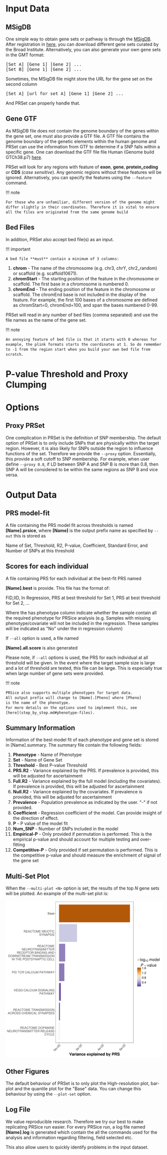 # Input Data
## MSigDB
One simple way to obtain gene sets or pathway is through the [MSigDB](http://software.broadinstitute.org/gsea/msigdb/).
After registration in [here](http://software.broadinstitute.org/gsea/login.jsp;jsessionid=EEFB5FCE8B9B285B2F789B46B388A647#msigdb), you can download different gene sets curated by the Broad Institute.
Alternatively, you can also generate your own gene sets in the GMT format:

<pre>
[Set A] [Gene 1] [Gene 2] ...
[Set B] [Gene 1] [Gene 2] ...
</pre>

Sometimes, the MSigDB file might store the URL for the gene set on the second column

<pre>
[Set A] [url for set A] [Gene 1] [Gene 2] ...
</pre>

And PRSet can properly handle that.


## Gene GTF
As MSigDB file does not contain the genome boundary of the genes within the gene set,
one must also provide a GTF file. A GTF file contains the genome boundary of the genetic
elements within the human genome and PRSet can use the information from GTF to determine if
a SNP falls within a specific gene.
One can download the GTF file file Human (Genome build GTCh38.p7) [here](ftp://ftp.ensembl.org/pub/release-86/gtf/homo_sapiens).

PRSet will look for any regions with feature  of **exon**, **gene**, **protein_coding** or **CDS** (*case sensitive*).
Any genomic regions without these features will be ignored.
Alternatively, you can specify the features using the `--feature` command.

!!! note

    For those who are unfamiliar, different version of the genome might differ slightly in their coordinates. Therefore it is vital to ensure all the files are originated from the same genome build

## Bed Files
In addition, PRSet also accept bed file(s) as an input.

!!! important

    A bed file **must** contain a minimum of 3 columns:

1. **chrom** - The name of the chromosome (e.g. chr3, chrY, chr2_random) or scaffold (e.g. scaffold10671).
2. **chromStart** - The starting position of the feature in the chromosome or scaffold. The first base in a chromosome is numbered 0.
3. **chromEnd** - The ending position of the feature in the chromosome or scaffold. The chromEnd base is not included in the display of the feature. For example, the first 100 bases of a chromosome are defined as chromStart=0, chromEnd=100, and span the bases numbered 0-99.

PRSet will read in any number of bed files (comma separated) and use the file names as the name of the gene set.

!!! note

    An annoying feature of bed file is that it starts with 0 whereas for example, the plink formats starts the coordinates at 1. So do remember to -1 from the region start when you build your own bed file from scratch.

# P-value Threshold and Proxy Clumping

# Options
## Proxy PRSet
One complication in PRSet is the definition of SNP membership.
The default option of PRSet is to only include SNPs that are physically within the target region.
However, it is also likely for SNPs outside the region to influence functions of the set.
Therefore we provide the `--proxy` option. Essentially, this provide a soft cutoff to SNP membership.
For example, when user define `--proxy 0.8`, if LD between SNP A and SNP B is more than 0.8, then SNP A will be considered to be within the same regions as SNP B and vice versa.

# Output Data

## PRS model-fit
A file containing the PRS model fit across thresholds is named **[Name].prsice**, where **[Name]** is the
output prefix name as specified by `--out` this is stored as

Name of Set, Threshold, R2, P-value, Coefficient, Standard Error, and Number of SNPs at this threshold

## Scores for each individual
A file containing PRS for each individual at the best-fit PRS named

**[Name].best** is provide.
This file has the format of:

FID,IID, In Regression, PRS at best threshold for Set 1, PRS at best threshold for Set 2, ...

Where the has phenotype column indicate whether the sample contain all
the required phenotype for PRSice analysis (e.g. Samples with missing
phenotype/covariate will not be included in the regression.
These samples will be indicated as "No" under the in regression column)

If `--all` option is used, a file named

**[Name].all.score** is also generated

Please note, if `--all` options is used, the PRS for each individual at all threshold will be given.
In the event where the target sample size is large and a lot of threshold are tested, this file can be large.
This is especially true when large number of gene sets were provided.

!!! note

    PRSice also supports multiple phenotypes for target data.
    All output prefix will change to [Name].[Pheno] where [Pheno]
    is the name of the phenotype. 
    For more details on the options used to implement this, see
    [here](step_by_step.md#phenotype-files).


## Summary Information
Information of the best model fit of each phenotype and gene set is stored in [Name].summary.
The summary file contain the following fields:

1. **Phenotype** - Name of Phenotype
2. **Set** - Name of Gene Set
3. **Threshold** - Best P-value Threshold
4. **PRS.R2** - Variance explained by the PRS. If prevalence is provided, this will be adjusted for ascertainment
5. **Full.R2** - Variance explained by the full model (including the covariates). If prevalence is provided, this will be adjusted for ascertainment
6. **Null.R2** - Variance explained by the covariates. If prevalence is provided, this will be adjusted for ascertainment
7. **Prevalence** - Population prevalence as indicated by the user. "-" if not provided.
8. **Coefficient** - Regression coefficient of the model. Can provide insight of the direction of effect.
9. **P** - P value of the model fit
10. **Num_SNP** - Number of SNPs included in the model
11. **Empirical-P** - Only provided if permutation is performed. This is the empirical p-value and should account for multiple testing and over-fitting
12. **Competitive-P** - Only provided if set permutation is performed. This is the competitive p-value and should measure the enrichment of signal of the gene set

## Multi-Set Plot
When the `--multi-plot <N>` option is set, the results of the top *N* gene sets will be plotted.
An example of the multi-set plot is:

![multo set plot](img/MULTISET_BARPLOT.png)

## Other Figures
The default behaviour of PRSet is to only plot the High-resolution plot, bar-plot and the quantile plot
for the "Base" data. You can change this behaviour by using the `--plot-set` option.

## Log File
We value reproducible research. Therefore we try our best to make replicating PRSice run easier.
For every PRSice run, a log file named **[Name].log** is generated which contain the all the commands
used for the analysis and information regarding filtering, field selected etc.

This also allow users to quickly identify problems in the input dataset.
